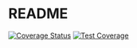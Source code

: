 # README
[![Coverage Status](https://coveralls.io/repos/github/egydiopacheco/Kimchi/badge.svg?branch=main)](https://coveralls.io/github/egydiopacheco/Kimchi?branch=main)
[![Test Coverage](https://api.codeclimate.com/v1/badges/ce8783c839063c27b944/test_coverage)](https://codeclimate.com/github/Fermented-Software/Kimchi/test_coverage)
